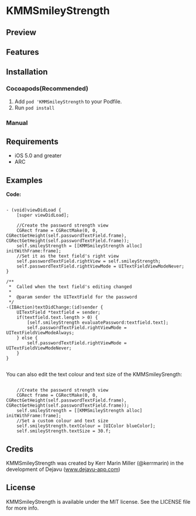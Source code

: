 KMMSmileyStrength
=================

## Preview

## Features

## Installation

### Cocoapods(Recommended)

1. Add `pod 'KMMSmileyStrength` to your Podfile.
2. Run `pod install`

### Manual


## Requirements

- iOS 5.0 and greater
- ARC

## Examples

**Code:**

```objc

- (void)viewDidLoad {
    [super viewDidLoad];
    
    //Create the password strength view
    CGRect frame = CGRectMake(0, 0, CGRectGetHeight(self.passwordTextField.frame), CGRectGetHeight(self.passwordTextField.frame));
    self.smileyStrength = [[KMMSmileyStrength alloc] initWithFrame:frame];
    //Set it as the text field's right view
    self.passwordTextField.rightView = self.smileyStrength;
    self.passwordTextField.rightViewMode = UITextFieldViewModeNever;
}

/**
 *  Called when the text field's editing changed
 *
 *  @param sender the UITextField for the password
 */
-(IBAction)textDidChange:(id)sender {
    UITextField *textfield = sender;
    if(textfield.text.length > 0) {
        [self.smileyStrength evaluatePassword:textfield.text];
        self.passwordTextField.rightViewMode = UITextFieldViewModeAlways;
    } else {
        self.passwordTextField.rightViewMode = UITextFieldViewModeNever;
    }
}


```

You can also edit the text colour and text size of the KMMSmileySrength:

```objc

    //Create the password strength view
    CGRect frame = CGRectMake(0, 0, CGRectGetHeight(self.passwordTextField.frame), CGRectGetHeight(self.passwordTextField.frame));
    self.smileyStrength = [[KMMSmileyStrength alloc] initWithFrame:frame];
    //Set a custom colour and text size
    self.smileyStrength.textColour = [UIColor blueColor];
    self.smileyStrength.textSize = 30.f;

```


## Credits

KMMSmileyStrength was created by Kerr Marin Miller (@kerrmarin) in the development of Dejavu (www.dejavu-app.com)

## License

KMMSmileyStrength is available under the MIT license. See the LICENSE file for more info.
